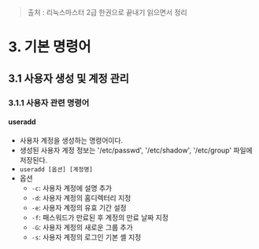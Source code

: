 > 출처 :  리눅스마스터 2급 한권으로 끝내기 읽으면서 정리 

# 3. 기본 명령어
## 3.1 사용자 생성 및 계정 관리
### 3.1.1 사용자 관련 명령어
#### useradd
- 사용자 계정을 생성하는 명령어이다.
- 생성된 사용자 계정 정보는 '/etc/passwd', '/etc/shadow', '/etc/group' 파일에 저장된다.
- `useradd [옵션] [계정명]`
- 옵션
  * `-c`: 사용자 계정에 설명 추가
  * `-d`: 사용자 계정의 홈디렉터리 지정
  * `-e`: 사용자 계정의 유효 기간 설정
  * `-f`: 패스워드가 만료된 후 계정의 만료 날짜 지정
  * `-G`: 사용자 계정의 새로운 그룹 추가
  * `-s`: 사용자 계정의 로그인 기본 셸 지정
